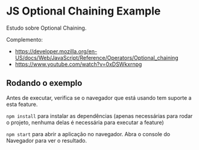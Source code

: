 # JS Optional Chaining Example

Estudo sobre Optional Chaining.

Complemento:

- https://developer.mozilla.org/en-US/docs/Web/JavaScript/Reference/Operators/Optional_chaining
- https://www.youtube.com/watch?v=0xDSWkxrnpg

## Rodando o exemplo

Antes de executar, verifica se o navegador que está usando tem suporte a esta feature.

`npm install` para instalar as dependências (apenas necessárias para rodar o projeto, nenhuma delas é necessária para executar a feature)

`npm start` para abrir a aplicação no navegador. Abra o console do Navegador para ver o resultado.
